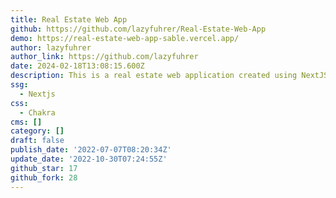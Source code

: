 ```yaml
---
title: Real Estate Web App
github: https://github.com/lazyfuhrer/Real-Estate-Web-App
demo: https://real-estate-web-app-sable.vercel.app/
author: lazyfuhrer
author_link: https://github.com/lazyfuhrer
date: 2024-02-18T13:08:15.600Z
description: This is a real estate web application created using NextJS and ChakraUI
ssg:
  - Nextjs
css:
  - Chakra
cms: []
category: []
draft: false
publish_date: '2022-07-07T08:20:34Z'
update_date: '2022-10-30T07:24:55Z'
github_star: 17
github_fork: 28
---
```

